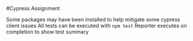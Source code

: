 #Cypress Assignment

Some packages may have been installed to help mitigate some cypress client issues
All tests can be executed with `npm test`
Reporter executes on completion to show test summary
